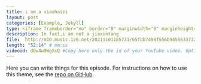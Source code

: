 ```yaml
---
title: i am a xiaohaizi
layout: post
categories: [Example, Jekyll]
type: <iframe frameborder="no" border="0" marginwidth="0" marginheight="0" width=330 height=86 src="//music.163.com/outchain/player?type=2&id=1368586594&auto=1&height=66"></iframe> # I use this to split main episodes to extra ones
description: In fact,i am not a jiaxintang 
file:  http://m10.music.126.net/20211101185731/65fdb7498f556b94556337322aca8802/ymusic/5408/560f/0558/cb6fc1da70ae037e5917220a881ab199.mp3
length: "52:14" # mm:ss
videoid: dQw4w9WgXcQ #Copy here only the id of your YouTube video. Optional
---
```


Here you can write things for this episode.
For instructions on how to use this theme, see the [repo on GitHub](https://github.com/PandaSekh/Jekyll-Podcaster).
